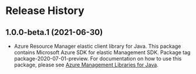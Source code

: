 # Release History

## 1.0.0-beta.1 (2021-06-30)

- Azure Resource Manager elastic client library for Java. This package contains Microsoft Azure SDK for elastic Management SDK.  Package tag package-2020-07-01-preview. For documentation on how to use this package, please see [Azure Management Libraries for Java](https://aka.ms/azsdk/java/mgmt).

